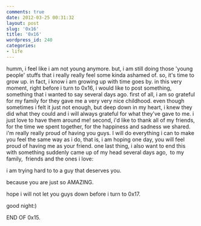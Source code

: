 ```yaml
---
comments: true
date: 2012-03-25 00:31:32
layout: post
slug: '0x16'
title: '0x16'
wordpress_id: 240
categories:
- life
---
```


humm, i feel like i am not young anymore. but, i am still doing those 'young people' stuffs that i really really feel some kinda ashamed of. so, it's time to grow up. in fact, i know i am growing up with time goes by.
in this very moment, right before i turn to 0x16, i would like to post something, something that i wanted to say several days ago.
first of all, i am so grateful for my family for they gave me a very very nice childhood. even though sometimes i felt it just not enough, but deep down in my heart, i knew they did what they could and i will always grateful for what they've gave to me. i just love to have them around me!
second, i'd like to thank all of my friends, for the time we spent together, for the happiness and sadness we shared. i'm really really proud of having you guys. I will do everything i can to make you feel the same way as i do, that is, i am hoping one day, you will feel proud of having me as your friend.
one last thing, i also want to end this with something suddenly came up of my head several days ago,  to my family,  friends and the ones i love:

i am trying hard to to a guy that deserves you.

because you are just so AMAZING.

hope i will not let you guys down before i turn to 0x17.

good night:)

END OF 0x15.
